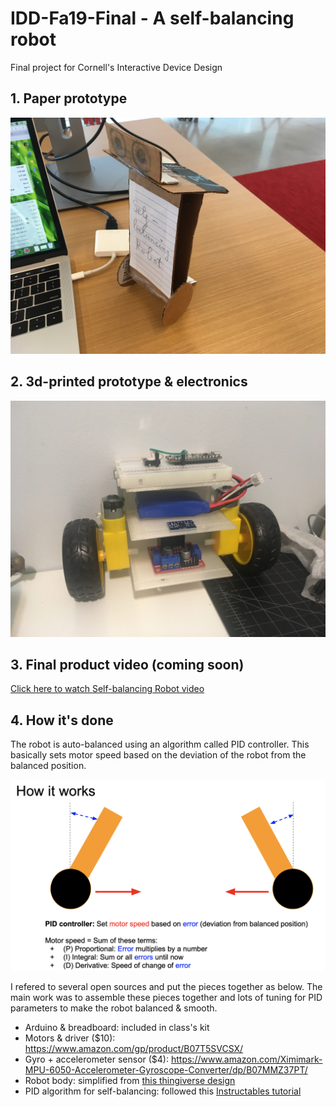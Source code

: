 # IDD-Fa19-Final - A self-balancing robot
Final project for Cornell's Interactive Device Design

## 1. Paper prototype

![Paper prototype](/paper_prototype.JPG)

## 2. 3d-printed prototype & electronics

![3d-printed prototype & electronics](/3d_printed_prototype.JPG)

## 3. Final product video (coming soon)
[Click here to watch Self-balancing Robot video](https://youtu.be/pT9M0uZvIQ8)

## 4. How it's done
The robot is auto-balanced using an algorithm called PID controller. This basically sets motor speed based on the deviation of the robot from the balanced position.

![PID controller for self-balancing](/PID_self_balance.png)

I refered to several open sources and put the pieces together as below. The main work was to assemble these pieces together and lots of tuning for PID parameters to make the robot balanced & smooth. 

- Arduino & breadboard: included in class's kit
- Motors & driver ($10): https://www.amazon.com/gp/product/B07T5SVCSX/
- Gyro + accelerometer sensor ($4): https://www.amazon.com/Ximimark-MPU-6050-Accelerometer-Gyroscope-Converter/dp/B07MMZ37PT/
- Robot body: simplified from [this thingiverse design](https://www.thingiverse.com/thing:3369262)
- PID algorithm for self-balancing: followed this [Instructables tutorial](https://www.instructables.com/id/Arduino-Self-Balancing-Robot-1/)

